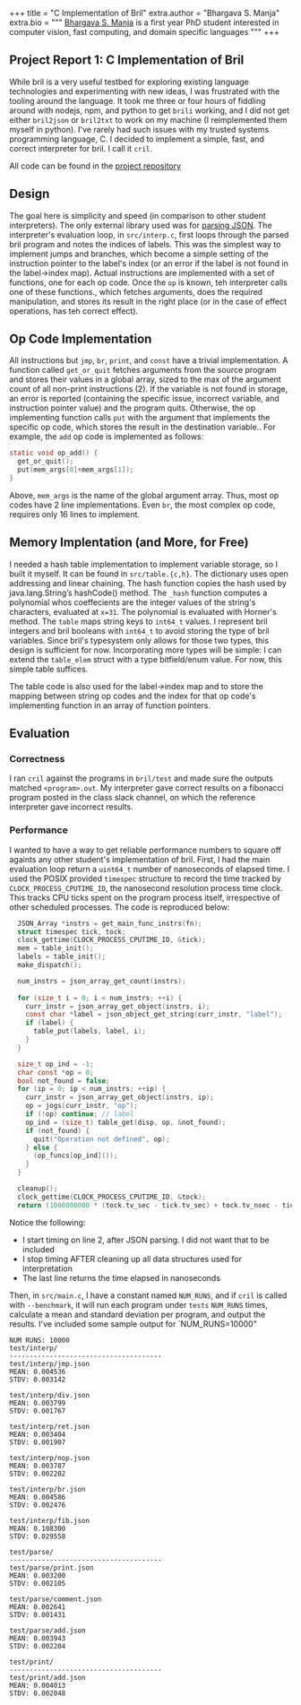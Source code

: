 +++
title = "C Implementation of Bril"
extra.author = "Bhargava S. Manja"
extra.bio = """
  [Bhargava S. Manja](https://github.com/bhargee) is a first year PhD student
interested in computer vision, fast computing, and domain specific languages
"""
+++

## Project Report 1: C Implementation of Bril

While bril is a very useful testbed for exploring existing language
technologies and experimenting with new ideas, I was frustrated with the
tooling around the language. It took me three or four hours of fiddling around
with nodejs, npm, and python to get `brili` working, and I did not get either
`bril2json` or `bril2txt` to work on my machine (I reimplemented them myself in
python). I've rarely had such issues with my trusted systems programming
language, C. I decided to implement a simple, fast, and correct interpreter for
bril. I call it `cril`.

All code can be found in the [project
repository](https://github.com/Bhargee/cril)
  
## Design 

The goal here is simplicity and speed (in comparison to other student
interpreters). The only external library used was for [parsing
JSON](https://github.com/kgabis/parson). The interpreter's evaluation loop, in
`src/interp.c`, first loops through the parsed bril program and notes the
indices of labels. This was the simplest way to implement jumps and branches,
which become a simple setting of the instruction pointer to the label's index
(or an error if the label is not found in the label->index map). Actual
instructions are implemented with a set of functions, one for each op code.
Once the `op` is known, teh interpreter calls one of these functions., which
fetches arguments, does the required manipulation, and stores its result in the
right place (or in the case of effect operations, has teh correct effect). 

## Op Code Implementation
All instructions but `jmp`, `br`, `print`, and `const` have a trivial
implementation. A function called `get_or_quit` fetches arguments from the
source program and stores their values in a global array, sized to the max of
the argument count of all non-print instructions (2). If the variable is not
found in storage, an error is reported (containing the specific issue,
incorrect variable, and instruction pointer value) and the program quits.
Otherwise, the op implementing function calls `put` with the argument that
implements the specific op code, which stores the result in the destination
variable.. For example, the `add` op code is implemented
as follows:

```c
static void op_add() {
  get_or_quit();
  put(mem_args[0]+mem_args[1]);
}
```
Above, `mem_args` is the name of the global argument array. Thus, most op codes
have 2 line implementations. Even `br`, the most complex op code, requires only
16 lines to implement. 

## Memory Implentation (and More, for Free)
I needed a hash table implementation to implement variable storage, so I built
it myself. It can be found in `src/table.{c,h}`. The dictionary uses open
addressing and linear chaining. The hash function copies the hash used by
java.lang.String’s hashCode() method. The `_hash` function computes
a polynomial whos coeffecients are the integer values of the string's
characters, evaluated at `x=31`. The polynomial is evaluated with Horner's
method. The `table` maps string keys to `int64_t` values.  I represent bril
integers and bril booleans with `int64_t` to avoid storing the type of bril
variables. Since bril's typesystem only allows for those two types, this design
is sufficient for now. Incorporating more types will be simple: I can extend
the `table_elem` struct with a type bitfield/enum value.  For now, this simple
table suffices. 

The table code is also used for the label->index map and to store the mapping
between string op codes and the index for that op code's implementing function
in an array of function pointers.

## Evaluation
### Correctness
I ran `cril` against the programs in `bril/test` and made sure the outputs
matched `<program>.out`. My interpreter gave correct results on a fibonacci
program posted in the class slack channel, on which the reference interpreter
gave incorrect results. 

### Performance
I wanted to have a way to get reliable performance numbers to square off
againts any other student's implementation of bril. First, I had the main
evaluation loop return a `uint64_t` number of nanoseconds of elapsed time.
I used the POSIX provided `timespec` structure to record the time tracked by
`CLOCK_PROCESS_CPUTIME_ID`, the nanosecond resolution process time clock. This
tracks CPU ticks spent on the program process itself, irrespective of other
scheduled processes. The code is reproduced below:
```c
  JSON_Array *instrs = get_main_func_instrs(fn);
  struct timespec tick, tock;
  clock_gettime(CLOCK_PROCESS_CPUTIME_ID, &tick);
  mem = table_init();
  labels = table_init();
  make_dispatch();

  num_instrs = json_array_get_count(instrs);
  
  for (size_t i = 0; i < num_instrs; ++i) {
    curr_instr = json_array_get_object(instrs, i);
    const char *label = json_object_get_string(curr_instr, "label");
    if (label) {
      table_put(labels, label, i);
    }
  }

  size_t op_ind = -1;
  char const *op = 0;
  bool not_found = false;
  for (ip = 0; ip < num_instrs; ++ip) {
    curr_instr = json_array_get_object(instrs, ip);
    op = jogs(curr_instr, "op");
    if (!op) continue; // label
    op_ind = (size_t) table_get(disp, op, &not_found);
    if (not_found) {
      quit("Operation not defined", op);
    } else {
      (op_funcs[op_ind]());
    }
  }

  cleanup();
  clock_gettime(CLOCK_PROCESS_CPUTIME_ID, &tock);
  return (1000000000 * (tock.tv_sec - tick.tv_sec) + tock.tv_nsec - tick.tv_nsec);
```

Notice the following:
* I start timing on line 2, after JSON parsing. I did not want that to be
  included
* I stop timing AFTER cleaning up all data structures used for interpretation
* The last line returns the time elapsed in nanoseconds

Then, in `src/main.c`, I have a constant named `NUM_RUNS`, and if `cril` is
called with `--benchmark`, it will run each program under `tests` `NUM_RUNS`
times, calculate a mean and standard deviation per program, and output the
results. I've included some sample output for `NUM_RUNS=10000"

```
NUM RUNS: 10000
test/interp/
--------------------------------------
test/interp/jmp.json
MEAN: 0.004536
STDV: 0.003142

test/interp/div.json
MEAN: 0.003799
STDV: 0.001767

test/interp/ret.json
MEAN: 0.003404
STDV: 0.001907

test/interp/nop.json
MEAN: 0.003787
STDV: 0.002202

test/interp/br.json
MEAN: 0.004586
STDV: 0.002476

test/interp/fib.json
MEAN: 0.108300
STDV: 0.029558

test/parse/
--------------------------------------
test/parse/print.json
MEAN: 0.003200
STDV: 0.002105

test/parse/comment.json
MEAN: 0.002641
STDV: 0.001431

test/parse/add.json
MEAN: 0.003943
STDV: 0.002204

test/print/
--------------------------------------
test/print/add.json
MEAN: 0.004013
STDV: 0.002048
```
